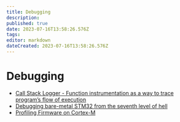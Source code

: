 ```yaml
---
title: Debugging
description: 
published: true
date: 2023-07-16T13:58:26.576Z
tags: 
editor: markdown
dateCreated: 2023-07-16T13:58:26.576Z
---
```


# Debugging

* [Call Stack Logger - Function instrumentation as a way to trace program’s flow of execution](https://dev.to/taugustyn/call-stack-logger-function-instrumentation-as-a-way-to-trace-programs-flow-of-execution-419a)
* [Debugging bare-metal STM32 from the seventh level of hell](https://jpieper.com/2022/08/05/debugging-bare-metal-stm32-from-the-seventh-level-of-hell/)
* [Profiling Firmware on Cortex-M](https://interrupt.memfault.com/blog/profiling-firmware-on-cortex-m)